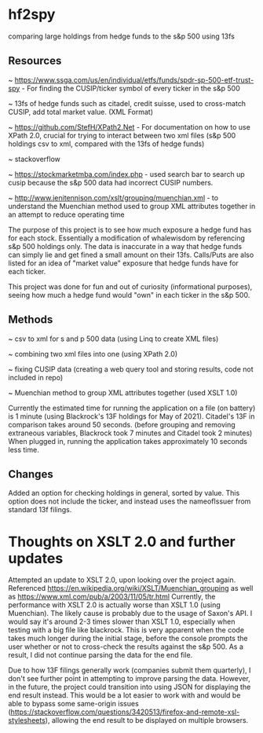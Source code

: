 # hf2spy
comparing large holdings from hedge funds to the s&amp;p 500 using 13fs

## Resources

~ https://www.ssga.com/us/en/individual/etfs/funds/spdr-sp-500-etf-trust-spy - For finding the CUSIP/ticker symbol of every ticker in the s&p 500

~ 13fs of hedge funds such as citadel, credit suisse, used to cross-match CUSIP, add total market value. (XML Format)

~ https://github.com/StefH/XPath2.Net - For documentation on how to use XPath 2.0, crucial for trying to interact between two xml files (s&p 500 holdings csv to xml, compared with the 13fs of hedge funds)

~ stackoverflow

~ https://stockmarketmba.com/index.php - used search bar to search up cusip because the s&p 500 data had incorrect CUSIP numbers.

~ http://www.jenitennison.com/xslt/grouping/muenchian.xml - to understand the Muenchian method used to group XML attributes together in an attempt to reduce operating time


The purpose of this project is to see how much exposure a hedge fund has for each stock. Essentially a modification of whalewisdom by referencing s&p 500 holdings only.
The data is inaccurate in a way that hedge funds can simply lie and get fined a small amount on their 13fs.
Calls/Puts are also listed for an idea of "market value" exposure that hedge funds have for each ticker.

This project was done for fun and out of curiosity (informational purposes), seeing how much a hedge fund would "own" in each ticker in the s&p 500.

## Methods

~ csv to xml for s and p 500 data (using Linq to create XML files)

~ combining two xml files into one (using XPath 2.0)

~ fixing CUSIP data (creating a web query tool and storing results, code not included in repo)

~ Muenchian method to group XML attributes together (used XSLT 1.0)

Currently the estimated time for running the application on a file (on battery) is 1 minute (using Blackrock's 13F holdings for May of 2021). Citadel's 13F in comparison takes around 50 seconds. (before grouping and removing extraneous variables, Blackrock took 7 minutes and Citadel took 2 minutes) When plugged in, running the application takes approximately 10 seconds less time.


## Changes

Added an option for checking holdings in general, sorted by value. This option does not include the ticker, and instead uses the nameofIssuer from standard 13f filings.

# Thoughts on XSLT 2.0 and further updates
Attempted an update to XSLT 2.0, upon looking over the project again. Referenced https://en.wikipedia.org/wiki/XSLT/Muenchian_grouping as well as https://www.xml.com/pub/a/2003/11/05/tr.html
Currently, the performance with XSLT 2.0 is actually worse than XSLT 1.0 (using Muenchian). The likely cause is probably due to the usage of Saxon's API. I would say it's around 2-3 times slower than XSLT 1.0, especially when testing with a big file like blackrock. This is very apparent when the code takes much longer during the initial stage, before the console prompts the user whether or not to cross-check the results against the s&p 500. As a result, I did not continue parsing the data for the end file. 

Due to how 13F filings generally work (companies submit them quarterly), I don't see further point in attempting to improve parsing the data.
However, in the future, the project could transition into using JSON for displaying the end result instead. This would be a lot easier to work with and would be able to bypass some same-origin issues (https://stackoverflow.com/questions/3420513/firefox-and-remote-xsl-stylesheets), allowing the end result to be displayed on multiple browsers.
